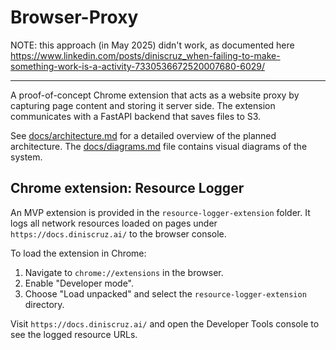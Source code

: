# Browser-Proxy

NOTE: this approach (in May 2025) didn't work, as documented here https://www.linkedin.com/posts/diniscruz_when-failing-to-make-something-work-is-a-activity-7330536672520007680-6029/  

-----

A proof-of-concept Chrome extension that acts as a website proxy by capturing page content and storing it server side. The extension communicates with a FastAPI backend that saves files to S3.

See [docs/architecture.md](docs/architecture.md) for a detailed overview of the planned architecture. The [docs/diagrams.md](docs/diagrams.md) file contains visual diagrams of the system.

## Chrome extension: Resource Logger

An MVP extension is provided in the `resource-logger-extension` folder. It logs all network resources loaded on pages under `https://docs.diniscruz.ai/` to the browser console.

To load the extension in Chrome:

1. Navigate to `chrome://extensions` in the browser.
2. Enable "Developer mode".
3. Choose "Load unpacked" and select the `resource-logger-extension` directory.

Visit `https://docs.diniscruz.ai/` and open the Developer Tools console to see the logged resource URLs.